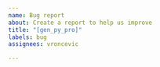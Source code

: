 ```yaml
---
name: Bug report
about: Create a report to help us improve
title: "[gen_py_pro]"
labels: bug
assignees: vroncevic

---
```



